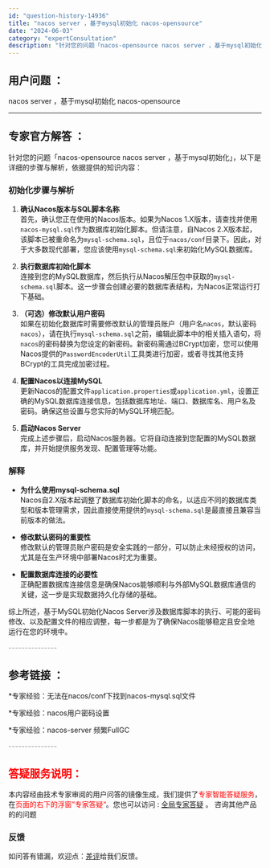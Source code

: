 ```yaml
---
id: "question-history-14936"
title: "nacos server ，基于mysql初始化 nacos-opensource"
date: "2024-06-03"
category: "expertConsultation"
description: "针对您的问题「nacos-opensource nacos server ，基于mysql初始化」，以下是详细的步骤与解析，依据提供的知识内容：### 初始化步骤与解析1. **确认Nacos版本与SQL脚本名称**     首先，确认您正在使用的Nacos版本。如果为Nacos 1.X版本，请查找"
---
```


## 用户问题 ： 
 nacos server ，基于mysql初始化 nacos-opensource 

---------------
## 专家官方解答 ：

针对您的问题「nacos-opensource nacos server ，基于mysql初始化」，以下是详细的步骤与解析，依据提供的知识内容：

### 初始化步骤与解析

1. **确认Nacos版本与SQL脚本名称**  
   首先，确认您正在使用的Nacos版本。如果为Nacos 1.X版本，请查找并使用`nacos-mysql.sql`作为数据库初始化脚本。但请注意，自Nacos 2.X版本起，该脚本已被重命名为`mysql-schema.sql`，且位于`nacos/conf`目录下。因此，对于大多数现代部署，您应该使用`mysql-schema.sql`来初始化MySQL数据库。

2. **执行数据库初始化脚本**  
   连接到您的MySQL数据库，然后执行从Nacos解压包中获取的`mysql-schema.sql`脚本。这一步骤会创建必要的数据库表结构，为Nacos正常运行打下基础。

3. **（可选）修改默认用户密码**  
   如果在初始化数据库时需要修改默认的管理员账户（用户名`nacos`，默认密码`nacos`），请在执行`mysql-schema.sql`之前，编辑此脚本中的相关插入语句，将`nacos`的密码替换为您设定的新密码。新密码需通过BCrypt加密，您可以使用Nacos提供的`PasswordEncoderUtil`工具类进行加密，或者寻找其他支持BCrypt的工具完成加密过程。

4. **配置Nacos以连接MySQL**  
   更新Nacos的配置文件`application.properties`或`application.yml`，设置正确的MySQL数据库连接信息，包括数据库地址、端口、数据库名、用户名及密码。确保这些设置与您实际的MySQL环境匹配。

5. **启动Nacos Server**  
   完成上述步骤后，启动Nacos服务器。它将自动连接到您配置的MySQL数据库，并开始提供服务发现、配置管理等功能。

### 解释

- **为什么使用mysql-schema.sql**  
  Nacos自2.X版本起调整了数据库初始化脚本的命名，以适应不同的数据库类型和版本管理需求，因此直接使用提供的`mysql-schema.sql`是最直接且兼容当前版本的做法。

- **修改默认密码的重要性**  
  修改默认的管理员账户密码是安全实践的一部分，可以防止未经授权的访问，尤其是在生产环境中部署Nacos时尤为重要。

- **配置数据库连接的必要性**  
  正确配置数据库连接信息是确保Nacos能够顺利与外部MySQL数据库通信的关键，这一步是实现数据持久化存储的基础。

综上所述，基于MySQL初始化Nacos Server涉及数据库脚本的执行、可能的密码修改、以及配置文件的相应调整，每一步都是为了确保Nacos能够稳定且安全地运行在您的环境中。


<font color="#949494">---------------</font> 


## 参考链接 ：

*专家经验：无法在nacos/conf下找到nacos-mysql.sql文件 
 
 *专家经验：nacos用户密码设置 
 
 *专家经验：nacos-server 频繁FullGC 


 <font color="#949494">---------------</font> 
 


## <font color="#FF0000">答疑服务说明：</font> 

本内容经由技术专家审阅的用户问答的镜像生成，我们提供了<font color="#FF0000">专家智能答疑服务</font>，在<font color="#FF0000">页面的右下的浮窗”专家答疑“</font>。您也可以访问 : [全局专家答疑](https://opensource.alibaba.com/chatBot) 。 咨询其他产品的的问题

### 反馈
如问答有错漏，欢迎点：[差评](https://ai.nacos.io/user/feedbackByEnhancerGradePOJOID?enhancerGradePOJOId=14943)给我们反馈。

